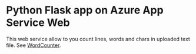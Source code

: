 # Python Flask app on Azure App Service Web

This web service allow to you count lines, words and chars in uploaded text file.
See [WordCounter](http://textcounter.azurewebsites.net/).

